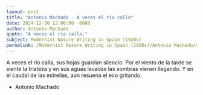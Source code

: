 ```yaml
---
layout: post
title: "Antonio Machado - A veces el río calla"
date: 2024-12-30 12:00:00 -0000
author: Antonio Machado
quote: "A veces el río calla,"
subject: Modernist Nature Writing in Spain (1920s)
permalink: /Modernist Nature Writing in Spain (1920s)/Antonio Machado/Antonio Machado - A veces el río calla
---
```


A veces el río calla,
sus hojas guardan silencio.
Por el viento de la tarde
se siente la tristeza
y en sus aguas lavadas
las sombras vienen llegando.
Y en el caudal de las estrellas,
aún resuena el eco gritando.

- Antonio Machado
